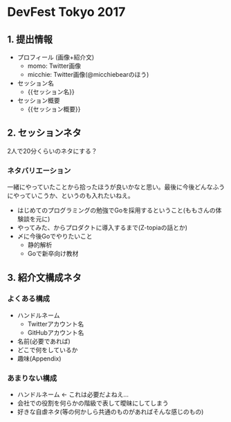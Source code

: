 # DevFest Tokyo 2017
## 1. 提出情報
- プロフィール (画像+紹介文)
	- momo: Twitter画像
	- micchie: Twitter画像(@micchiebearのほう)
- セッション名
	- {{セッション名}}
- セッション概要
	- {{セッション概要}}

## 2. セッションネタ
2人で20分くらいのネタにする？

### ネタバリエーション
一緒にやっていたことから拾ったほうが良いかなと思い。最後に今後どんなふうにやっていこうか、というのも入れたいねえ。

- はじめてのプログラミングの勉強でGoを採用するということ(ももさんの体験談を元に)
- やってみた、からプロダクトに導入するまで(Z-topiaの話とか)
- 〆に今後Goでやりたいこと
  - 静的解析
  - Goで新卒向け教材

## 3. 紹介文構成ネタ

### よくある構成
- ハンドルネーム
	- Twitterアカウント名
	- GitHubアカウント名
- 名前(必要であれば)
- どこで何をしているか
- 趣味(Appendix)

### あまりない構成
- ハンドルネーム ← これは必要だよねえ…
- 会社での役割を何らかの階級で表して曖昧にしてしまう
- 好きな自虐ネタ(等の何かしら共通のものがあればそんな感じのもの)

